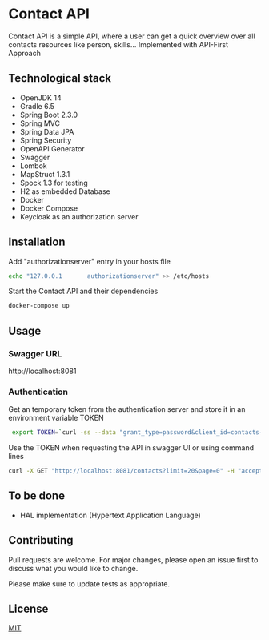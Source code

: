 # Contact API

Contact API is a simple API, where a user can get a quick overview over all contacts resources
like person, skills...
Implemented with API-First Approach

## Technological stack

- OpenJDK 14
- Gradle 6.5
- Spring Boot 2.3.0
- Spring MVC
- Spring Data JPA
- Spring Security
- OpenAPI Generator
- Swagger
- Lombok
- MapStruct 1.3.1
- Spock 1.3 for testing
- H2 as embedded Database
- Docker
- Docker Compose
- Keycloak as an authorization server

## Installation
Add "authorizationserver" entry in your hosts file
```bash
echo "127.0.0.1       authorizationserver" >> /etc/hosts
```
Start the Contact API and their dependencies
```bash
docker-compose up
```

## Usage

### Swagger URL
http://localhost:8081

### Authentication
Get an temporary token from the authentication server and store it in an environment variable TOKEN

```bash
 export TOKEN=`curl -ss --data "grant_type=password&client_id=contacts-api-client&username=user1&password=user1" http://authorizationserver:8080/auth/realms/ContactsApiRealm/protocol/openid-connect/token | jq -r .access_token`
```

Use the TOKEN when requesting the API in swagger UI or using command lines
```bash
curl -X GET "http://localhost:8081/contacts?limit=20&page=0" -H "accept: application/hal+json" -H "Authorization: Bearer $TOKEN"
```

## To be done
- HAL implementation (Hypertext Application Language)

## Contributing
Pull requests are welcome. For major changes, please open an issue first to discuss what you would like to change.

Please make sure to update tests as appropriate.

## License
[MIT](https://choosealicense.com/licenses/mit/)
